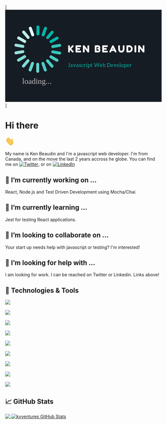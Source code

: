 <!-- More info, tips and tricks for making GitHub Profile README can be found in this article at https://towardsdatascience.com/build-a-stunning-readme-for-your-github-profile-9b80434fe5d7  which I used to create my own Github Profile-->

[![Header](https://raw.githubusercontent.com/kbventures/kbventures/master/Banner.png 'Header')]

# Hi there

<img src="https://raw.githubusercontent.com/kbventures/kbventures/master/wave.gif" width="30px">

My name is Ken Beaudin and I'm a javascript web developer. I'm from Canada, and on the move the last 2 years accross he globe. You can find me on [![Twitter][1.2]][1], or on [![LinkedIn][3.2]][3]

## 🔭 I’m currently working on ...

React, Node.js and Test Driven Development using Mocha/Chai.

## 🌱 I’m currently learning ...

Jest for testing React applications.

## 👯 I’m looking to collaborate on ...

Your start up needs help with javascript or testing? I'm interested!

## 🤔 I’m looking for help with ...

I am looking for work. I can be reached on Twitter or Linkedin. Links above!

## 🔧 Technologies & Tools

![](https://img.shields.io/badge/OS-Linux_Ubuntu-informational?style=flat&logo=linux&logoColor=white&color=2bbc8a)

![](https://img.shields.io/badge/Editor-Visual_Studio_code-informational?style=flat&logo=intellij-idea&logoColor=white&color=2bbc8a)

![](https://img.shields.io/badge/Code-JavaScript-informational?style=flat&logo=javascript&logoColor=white&color=2bbc8a)

![](https://img.shields.io/badge/Code-Node.js-informational?style=flat&logo=Node.js&logoColor=white&color=2bbc8a)

![](https://img.shields.io/badge/Code-React-informational?style=flat&logo=react&logoColor=white&color=2bbc8a)

![](https://img.shields.io/badge/Cloud-Heroku-informational?style=flat&logo=heroku&logoColor=white&color=2bbc8a)

![](https://img.shields.io/badge/Test-Mocha-informational?style=flat&logo=mocha&logoColor=white&color=2bbc8a)

![](https://img.shields.io/badge/Test-Chai-informational?style=flat&logo=chai&logoColor=white&color=2bbc8a)

![](https://img.shields.io/badge/NoSQL-Mongo-informational?style=flat&logo=mongo&logoColor=white&color=2bbc8a)

## &#x1f4c8; GitHub Stats

<a href="https://github.com/kbventures/kbventures">
  <img align="center" src="https://github-readme-stats.vercel.app/api/top-langs/?username=kbventures&hide=java,html,tex&title_color=ffffff&text_color=c9cacc&icon_color=2bbc8a&bg_color=1d1f21&langs_count=3" />
</a>

<a href="https://github.com/kbventures/kbventures">
  <img align="center" src="https://github-readme-stats.vercel.app/api?username=kbventures&show_icons=true&line_height=27&count_private=true&title_color=ffffff&text_color=c9cacc&icon_color=2bbc8a&bg_color=1d1f21" alt="kvventures GitHub Stats" />
</a>

<!-- icons with padding -->

[1.1]: http://i.imgur.com/tXSoThF.png 'twitter icon with padding'
[2.1]: http://i.imgur.com/0o48UoR.png 'github icon with padding'

<!-- icons without padding -->

[1.2]: http://i.imgur.com/wWzX9uB.png 'twitter icon without padding'
[2.2]: http://i.imgur.com/9I6NRUm.png 'github icon without padding'
[3.2]: https://raw.githubusercontent.com/MartinHeinz/MartinHeinz/master/linkedin-3-16.png 'LinkedIn icon without padding'

<!-- links to your social media accounts -->

[1]: https://twitter.com/beaudinken?lang=en
[2]: https://github.com/kbventures
[3]: https://www.linkedin.com/in/ken-mathieu-beaudin-9a4061174/

<!--
**kbventures/kbventures** is a ✨ _special_ ✨ repository because its `README.md` (this file) appears on your GitHub profile.

Here are some ideas to get you started:

- 🔭 I’m currently working on ...
- 🌱 I’m currently learning ...
- 👯 I’m looking to collaborate on ...
- 🤔 I’m looking for help with ...
- 💬 Ask me about ...
- 📫 How to reach me: ...
- 😄 Pronouns: ...
- ⚡ Fun fact: ...
-->
